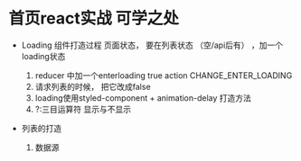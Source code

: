 # 首页react实战 可学之处

- Loading 组件打造过程
  页面状态， 要在列表状态 （空/api后有） ，加一个loading状态
  1. reducer 中加一个enterloading  true
    action CHANGE_ENTER_LOADING
  2. 请求列表的时候， 把它改成false
  3. loading使用styled-component + animation-delay 打造方法
  4. ?:三目运算符 显示与不显示 


- 列表的打造
  1. 数据源
        